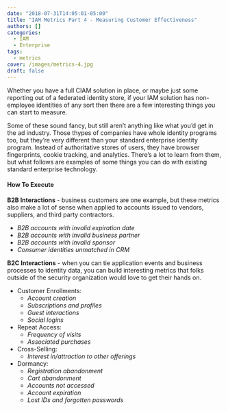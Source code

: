 ```yaml
---
date: "2018-07-31T14:05:01-05:00"
title: "IAM Metrics Part 4 - Measuring Customer Effectiveness"
authors: []
categories:
  - IAM
  - Enterprise
tags:
  - metrics
cover: /images/metrics-4.jpg
draft: false
---
```


Whether you have a full CIAM solution in place, or maybe just some reporting out of a federated identity store, if your IAM solution has non-employee identities of any sort then there are a few interesting things you can start to measure.

Some of these sound fancy, but still aren’t anything like what you’d get in the ad industry. Those thypes of companies have whole identity programs too, but they’re very different than your standard enterprise identity program. Instead of authoritative stores of users, they have browser fingerprints, cookie tracking, and analytics. There’s a lot to learn from them, but what follows are examples of some things you can do with existing standard enterprise technology.

#### How To Execute

**B2B Interactions** - business customers are one example, but these metrics also make a lot of sense when applied to accounts issued to vendors, suppliers, and third party contractors.

- *B2B accounts with invalid expiration date*
- *B2B accounts with invalid business partner*
- *B2B accounts with invalid sponsor*
- *Consumer identities unmatched in CRM*



**B2C Interactions** - when you can tie application events and business processes to identity data, you can build interesting metrics that folks outside of the security organization would love to get their hands on.

- Customer Enrollments:
  + *Account creation*
  + *Subscriptions and profiles*
  + *Guest interactions*
  + *Social logins*
- Repeat Access:
  + *Frequency of visits*
  + *Associated purchases*
- Cross-Selling:
  + *Interest in/attraction to other offerings*
- Dormancy:
  + *Registration abandonment*
  + *Cart abandonment*
  + *Accounts not accessed*
  + *Account expiration*
  + *Lost IDs and forgotten passwords*